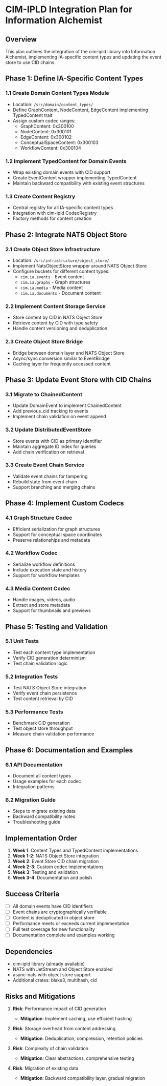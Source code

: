 # CIM-IPLD Integration Plan for Information Alchemist

## Overview
This plan outlines the integration of the cim-ipld library into Information Alchemist, implementing IA-specific content types and updating the event store to use CID chains.

## Phase 1: Define IA-Specific Content Types

### 1.1 Create Domain Content Types Module
- Location: `/src/domain/content_types/`
- Define GraphContent, NodeContent, EdgeContent implementing TypedContent trait
- Assign custom codec ranges:
  - GraphContent: 0x300100
  - NodeContent: 0x300101
  - EdgeContent: 0x300102
  - ConceptualSpaceContent: 0x300103
  - WorkflowContent: 0x300104

### 1.2 Implement TypedContent for Domain Events
- Wrap existing domain events with CID support
- Create EventContent wrapper implementing TypedContent
- Maintain backward compatibility with existing event structures

### 1.3 Create Content Registry
- Central registry for all IA-specific content types
- Integration with cim-ipld CodecRegistry
- Factory methods for content creation

## Phase 2: Integrate NATS Object Store

### 2.1 Create Object Store Infrastructure
- Location: `/src/infrastructure/object_store/`
- Implement NatsObjectStore wrapper around NATS Object Store
- Configure buckets for different content types:
  - `cim.ia.events` - Event content
  - `cim.ia.graphs` - Graph structures
  - `cim.ia.media` - Media content
  - `cim.ia.documents` - Document content

### 2.2 Implement Content Storage Service
- Store content by CID in NATS Object Store
- Retrieve content by CID with type safety
- Handle content versioning and deduplication

### 2.3 Create Object Store Bridge
- Bridge between domain layer and NATS Object Store
- Async/sync conversion similar to EventBridge
- Caching layer for frequently accessed content

## Phase 3: Update Event Store with CID Chains

### 3.1 Migrate to ChainedContent
- Update DomainEvent to implement ChainedContent
- Add previous_cid tracking to events
- Implement chain validation on event append

### 3.2 Update DistributedEventStore
- Store events with CID as primary identifier
- Maintain aggregate ID index for queries
- Add chain verification on retrieval

### 3.3 Create Event Chain Service
- Validate event chains for tampering
- Rebuild state from event chain
- Support branching and merging chains

## Phase 4: Implement Custom Codecs

### 4.1 Graph Structure Codec
- Efficient serialization for graph structures
- Support for conceptual space coordinates
- Preserve relationships and metadata

### 4.2 Workflow Codec
- Serialize workflow definitions
- Include execution state and history
- Support for workflow templates

### 4.3 Media Content Codec
- Handle images, videos, audio
- Extract and store metadata
- Support for thumbnails and previews

## Phase 5: Testing and Validation

### 5.1 Unit Tests
- Test each content type implementation
- Verify CID generation determinism
- Test chain validation logic

### 5.2 Integration Tests
- Test NATS Object Store integration
- Verify event chain persistence
- Test content retrieval by CID

### 5.3 Performance Tests
- Benchmark CID generation
- Test object store throughput
- Measure chain validation performance

## Phase 6: Documentation and Examples

### 6.1 API Documentation
- Document all content types
- Usage examples for each codec
- Integration patterns

### 6.2 Migration Guide
- Steps to migrate existing data
- Backward compatibility notes
- Troubleshooting guide

## Implementation Order

1. **Week 1**: Content Types and TypedContent implementations
2. **Week 1-2**: NATS Object Store integration
3. **Week 2**: Event Store CID chain migration
4. **Week 2-3**: Custom codec implementations
5. **Week 3**: Testing and validation
6. **Week 3-4**: Documentation and polish

## Success Criteria

- [ ] All domain events have CID identifiers
- [ ] Event chains are cryptographically verifiable
- [ ] Content is deduplicated in object store
- [ ] Performance meets or exceeds current implementation
- [ ] Full test coverage for new functionality
- [ ] Documentation complete and examples working

## Dependencies

- cim-ipld library (already available)
- NATS with JetStream and Object Store enabled
- async-nats with object store support
- Additional crates: blake3, multihash, cid

## Risks and Mitigations

1. **Risk**: Performance impact of CID generation
   - **Mitigation**: Implement caching, use efficient hashing

2. **Risk**: Storage overhead from content addressing
   - **Mitigation**: Deduplication, compression, retention policies

3. **Risk**: Complexity of chain validation
   - **Mitigation**: Clear abstractions, comprehensive testing

4. **Risk**: Migration of existing data
   - **Mitigation**: Backward compatibility layer, gradual migration
